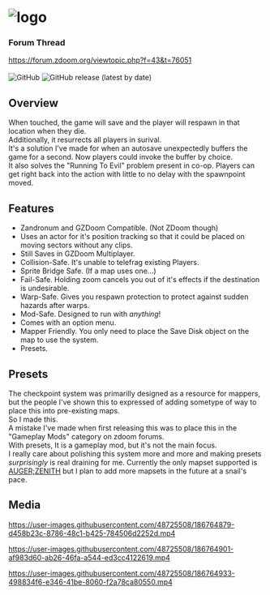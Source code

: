 # ![logo](https://user-images.githubusercontent.com/48725508/181269756-df1dfbbf-7cbf-48e9-9d6e-91c9b84635b3.png)


### Forum Thread
https://forum.zdoom.org/viewtopic.php?f=43&t=76051
<br /> <br /> <img alt="GitHub" src="https://img.shields.io/github/license/Matacrat/Checkpoints">  <img alt="GitHub release (latest by date)" src="https://img.shields.io/github/downloads/Matacrat/Checkpoints/latest/total">

## **Overview**
When touched, the game will save and the player will respawn in that location when they die.<br />
Additionally, it resurrects all players in surival.<br />
It's a solution I've made for when an autosave unexpectedly buffers the game for a second. Now players could invoke the buffer by choice.<br />
It also solves the "Running To Evil" problem present in co-op. Players can get right back into the action with little to no delay with the spawnpoint moved.<br />

## **Features**
* Zandronum and GZDoom Compatible. (Not ZDoom though)
* Uses an actor for it's position tracking so that it could be placed on moving sectors without any clips.
* Still Saves in GZDoom Multiplayer.
* Collision-Safe. It's unable to telefrag existing Players.
* Sprite Bridge Safe. (If a map uses one...)
* Fail-Safe. Holding zoom cancels you out of it's effects if the destination is undesirable.
* Warp-Safe. Gives you respawn protection to protect against sudden hazards after warps.
* Mod-Safe. Designed to run with *anything*!
* Comes with an option menu.
* Mapper Friendly. You only need to place the Save Disk object on the map to use the system.
* Presets.

## **Presets**<br />
The checkpoint system was primarilly designed as a resource for mappers, but the people I've shown this to expressed of adding sometype of way to place this into pre-existing maps.<br /> So I made this.<br /> A mistake I've made when first releasing this was to place this in the "Gameplay Mods" category on zdoom forums.<br />
With presets, It is a gameplay mod, but it's not the main focus. 
<br /> I really care about polishing this system more and more and making presets *surprisingly* is real draining for me. Currently the only mapset supported is [AUGER;ZENITH](https://www.doomworld.com/forum/topic/123042-dbp37-augerzenith-the-cyberpunk-megawad/) but I plan to add more mapsets in the future at a snail's pace.

## Media

https://user-images.githubusercontent.com/48725508/186764879-d458b23c-8786-48c1-b425-784506d2252d.mp4

https://user-images.githubusercontent.com/48725508/186764901-af983d60-ab26-46fa-a544-ed3cc4122619.mp4

https://user-images.githubusercontent.com/48725508/186764933-498834f6-e346-41be-8060-f2a78ca80550.mp4



